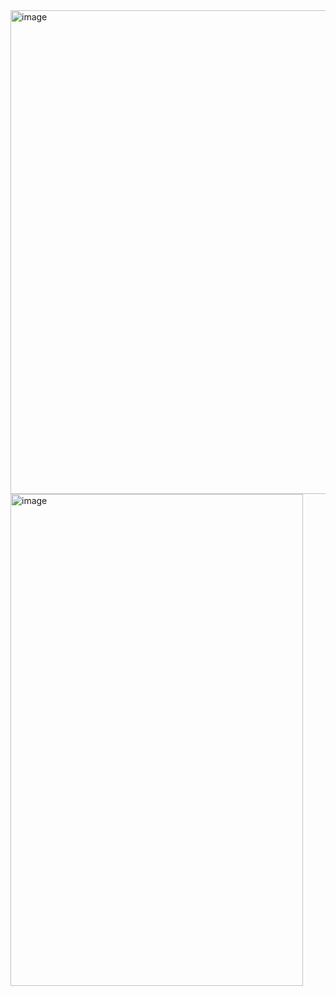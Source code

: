 <img width="1592" height="774" alt="image" src="https://github.com/user-attachments/assets/72f4d476-896c-4d16-948c-d114441018c2" />
<img width="468" height="787" alt="image" src="https://github.com/user-attachments/assets/9884de23-4023-42d8-a838-bb1c6c1c320f" />
